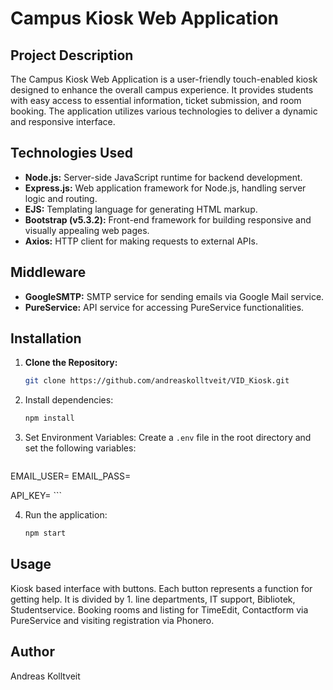 # Campus Kiosk Web Application

## Project Description

The Campus Kiosk Web Application is a user-friendly touch-enabled kiosk designed to enhance the overall campus experience. It provides students with easy access to essential information, ticket submission, and room booking. The application utilizes various technologies to deliver a dynamic and responsive interface.

## Technologies Used

- **Node.js:** Server-side JavaScript runtime for backend development.
- **Express.js:** Web application framework for Node.js, handling server logic and routing.
- **EJS:** Templating language for generating HTML markup.
- **Bootstrap (v5.3.2):** Front-end framework for building responsive and visually appealing web pages.
- **Axios:** HTTP client for making requests to external APIs.

## Middleware
- **GoogleSMTP:** SMTP service for sending emails via Google Mail service.
- **PureService:** API service for accessing PureService functionalities.

## Installation

1. **Clone the Repository:**
    ```bash
    git clone https://github.com/andreaskolltveit/VID_Kiosk.git
    ```

2. Install dependencies:
    ```bash
    npm install
    ```

3. Set Environment Variables:
    Create a `.env` file in the root directory and set the following variables:
    ```env
EMAIL_USER=
EMAIL_PASS=

API_KEY=
    ```

4. Run the application:
    ```bash
    npm start
    ```

## Usage

Kiosk based interface with buttons. Each button represents a function for getting help. It is divided by 1. line departments, IT support, Bibliotek, Studentservice. Booking rooms and listing for TimeEdit, Contactform via PureService and visiting registration via Phonero.

## Author

Andreas Kolltveit